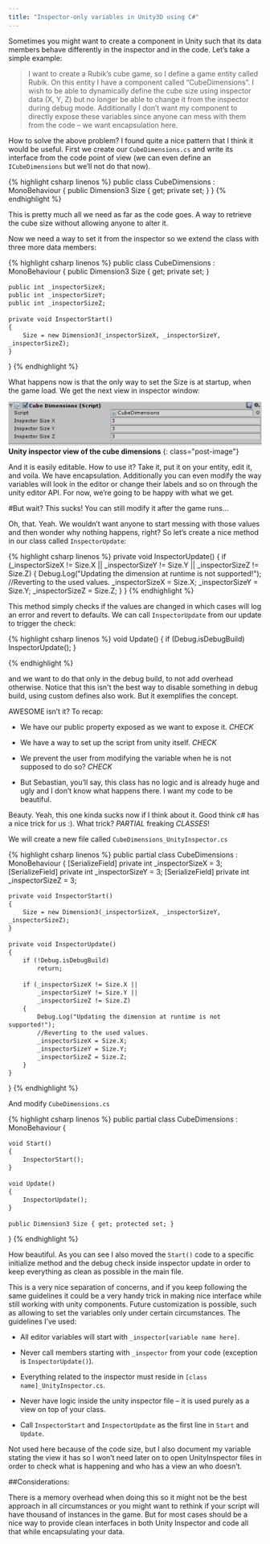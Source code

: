 ```yaml
---
title: "Inspector-only variables in Unity3D using C#"
---
```


Sometimes you might want to create a component in Unity such that its data members behave differently in the inspector and in the code.
Let’s take a simple example:

> I want to create a Rubik’s cube game, so I define a game entity called Rubik. On this entity I have a component called “CubeDimensions”.
I wish to be able to dynamically define the cube size using inspector data (X, Y, Z) but no longer be able to change it from the inspector during debug mode. Additionally I don’t want my component to directly expose these variables since anyone can mess with them from the code – we want encapsulation here.

How to solve the above problem? I found quite a nice pattern that I think it would be useful.
First we create our `CubeDimensions.cs` and write its interface from the code point of view (we can even define an `ICubeDimensions` but we’ll not do that now).

{% highlight csharp linenos %}
public class CubeDimensions : MonoBehaviour 
{
    public Dimension3 Size { get; private set; }
}
{% endhighlight %}

This is pretty much all we need as far as the code goes. A way to retrieve the cube size without allowing anyone to alter it.

Now we need a way to set it from the inspector so we extend the class with three more data members:

{% highlight csharp linenos %}
public class CubeDimensions : MonoBehaviour 
{
    public Dimension3 Size { get; private set; }

    public int _inspectorSizeX;
    public int _inspectorSizeY;
    public int _inspectorSizeZ;

    private void InspectorStart()
    {
        Size = new Dimension3(_inspectorSizeX, _inspectorSizeY, _inspectorSizeZ);
    }
}
{% endhighlight %}

What happens now is that the only way to set the Size is at startup, when the game load. We get the next view in inspector window:

[![Dimension view from Unity inspector](/images/post_rubik_cube_dimensions.png)](/images/post_rubik_cube_dimensions.png)
**Unity inspector view of the cube dimensions**
{: class="post-image"}

And it is easily editable. How to use it? Take it, put it on your entity, edit it, and voila. We have encapsulation. Additionally you can even modify the way variables will look in the editor or change their labels and so on through the unity editor API. For now, we’re going to be happy with what we get.

#But wait? This sucks! You can still modify it after the game runs…

Oh, that. Yeah. We wouldn’t want anyone to start messing with those values and then wonder why nothing happens, right? So let’s create a nice method in our class called `InspectorUpdate`:

{% highlight csharp linenos %}
private void InspectorUpdate()
{
    if (_inspectorSizeX != Size.X ||
        _inspectorSizeY != Size.Y ||
        _inspectorSizeZ != Size.Z)
    {
        Debug.Log("Updating the dimension at runtime is not supported!");
        //Reverting to the used values.
        _inspectorSizeX = Size.X;
        _inspectorSizeY = Size.Y;
        _inspectorSizeZ = Size.Z;
    }
}
{% endhighlight %}

This method simply checks if the values are changed in which cases will log an error and revert to defaults. We can call `InspectorUpdate` from our update to trigger the check:

{% highlight csharp linenos %}
void Update()
{
    if (Debug.isDebugBuild)
        InspectorUpdate();
}

{% endhighlight %}

and we want to do that only in the debug build, to not add overhead otherwise. Notice that this isn't the best way to disable something in debug build, using custom defines also work. But it exemplifies the concept.

AWESOME isn’t it? To recap:

- We have our public property exposed as we want to expose it. *CHECK*

- We have a way to set up the script from unity itself. *CHECK*

- We prevent the user from modifying the variable when he is not supposed to do so? *CHECK*

* But Sebastian, you’ll say, this class has no logic and is already huge and ugly and I don’t know what happens there. I want my code to be beautiful.

Beauty. Yeah, this one kinda sucks now if I think about it. Good think c# has a nice trick for us :). What trick? *PARTIAL* freaking *CLASSES*!

We will create a new file called `CubeDimensions_UnityInspector.cs`

{% highlight csharp linenos %}
public partial class CubeDimensions : MonoBehaviour
{
    [SerializeField]
    private int _inspectorSizeX = 3;
    [SerializeField]
    private int _inspectorSizeY = 3;
    [SerializeField]
    private int _inspectorSizeZ = 3;
 
    private void InspectorStart()
    {
        Size = new Dimension3(_inspectorSizeX, _inspectorSizeY, _inspectorSizeZ);
    }
 
    private void InspectorUpdate()
    {
        if (!Debug.isDebugBuild)
            return;
 
        if (_inspectorSizeX != Size.X ||
            _inspectorSizeY != Size.Y ||
            _inspectorSizeZ != Size.Z)
        {
            Debug.Log("Updating the dimension at runtime is not supported!");
            //Reverting to the used values.
            _inspectorSizeX = Size.X;
            _inspectorSizeY = Size.Y;
            _inspectorSizeZ = Size.Z;
        }
    }
}
{% endhighlight %}

And modify `CubeDimensions.cs`

{% highlight csharp linenos %}
public partial class CubeDimensions : MonoBehaviour
{
 
    void Start()
    {
        InspectorStart();
    }
 
    void Update()
    {
        InspectorUpdate();
    }
 
    public Dimension3 Size { get; protected set; }
}
{% endhighlight %}

How beautiful. As you can see I also moved the `Start()` code to a specific initialize method and the debug check inside inspector update in order to keep everything as clean as possible in the main file. 

This is a very nice separation of concerns, and if you keep following the same guidelines it could be a very handy trick in making nice interface while still working with unity components. Future customization is possible, such as allowing to set the variables only under certain circumstances. The guidelines I’ve used:

- All editor variables will start with `_inspector[variable name here]`.

- Never call members starting with `_inspector` from your code (exception is `InspectorUpdate()`).

- Everything related to the inspector must reside in `[class name]_UnityInspector.cs`. 

- Never have logic inside the unity inspector file – it is used purely as a view on top of your class.

- Call `InspectorStart` and `InspectorUpdate` as the first line in `Start` and `Update`.

Not used here because of the code size, but I also document my variable stating the view it has so I won’t need later on to open UnityInspector files in order to check what is happening and who has a view an who doesn’t.

##Considerations:

There is a memory overhead when doing this so it might not be the best approach in all circumstances or you might want to rethink if your script will have thousand of instances in the game. But for most cases should be a nice way to provide clean interfaces in both Unity Inspector and code all that while encapsulating your data. 